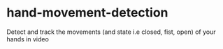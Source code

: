 # hand-movement-detection
Detect and track the movements (and state i.e closed, fist, open) of your hands in video 
